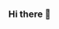 ### Hi there 👋

<!--
**dp3903/dp3903** is a ✨ _special_ ✨ repository because its `README.md` (this file) appears on your GitHub profile.

Here are some ideas to get you started:

- 🔭 I’m currently working on ...
- 🌱 I’m currently learning ...![IMG-20230430-WA0003](https://github.com/dp3903/dp3903/assets/122767649/0f50520a-788e-4809-9cd5-b13e0142f313)

- 👯 I’m looking to collaborate on ...
- 🤔 I’m looking for help with ...
- 💬 Ask me about ...
- 📫 How to reach me: ...
- 😄 Pronouns: ...
- ⚡ Fun fact: ...
-->
